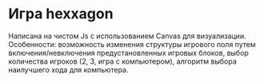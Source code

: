 # Игра hexxagon
Написана на  чистом Js с использованием Canvas для визуализации.
Особенности: возможность изменения структуры игрового поля путем включения/невключения предустановленных игровых блоков, выбор количества игроков (2, 3, игра с компьютером), алгоритм выбора наилучшего хода для компьютера.

